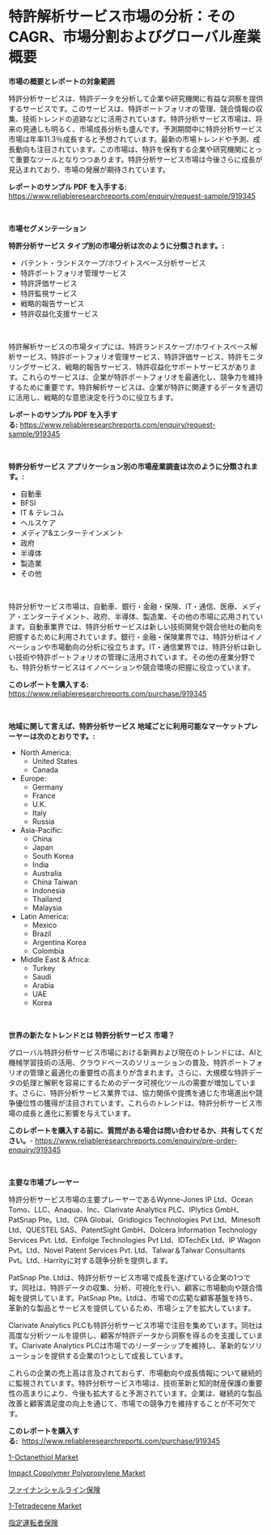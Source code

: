 <p><h1>特許解析サービス市場の分析：そのCAGR、市場分割およびグローバル産業概要</h1></p><p><strong>市場の概要とレポートの対象範囲</strong></p>
<p><p>特許分析サービスは、特許データを分析して企業や研究機関に有益な洞察を提供するサービスです。このサービスは、特許ポートフォリオの管理、競合情報の収集、技術トレンドの追跡などに活用されています。特許分析サービス市場は、将来の見通しも明るく、市場成長分析も盛んです。予測期間中に特許分析サービス市場は年率11.3％成長すると予想されています。最新の市場トレンドや予測、成長動向も注目されています。この市場は、特許を保有する企業や研究機関にとって重要なツールとなりつつあります。特許分析サービス市場は今後さらに成長が見込まれており、市場の発展が期待されています。</p></p>
<p><strong>レポートのサンプル PDF を入手する:</strong> <a href="https://www.reliableresearchreports.com/enquiry/request-sample/919345">https://www.reliableresearchreports.com/enquiry/request-sample/919345</a></p>
<p>&nbsp;</p>
<p><strong>市場セグメンテーション</strong></p>
<p><strong>特許分析サービス タイプ別の市場分析は次のように分類されます。:</strong></p>
<p><ul><li>パテント・ランドスケープ/ホワイトスペース分析サービス</li><li>特許ポートフォリオ管理サービス</li><li>特許評価サービス</li><li>特許監視サービス</li><li>戦略的報告サービス</li><li>特許収益化支援サービス</li></ul></p>
<p>&nbsp;</p>
<p><p>特許解析サービスの市場タイプには、特許ランドスケープ/ホワイトスペース解析サービス、特許ポートフォリオ管理サービス、特許評価サービス、特許モニタリングサービス、戦略的報告サービス、特許収益化サポートサービスがあります。これらのサービスは、企業が特許ポートフォリオを最適化し、競争力を維持するために重要です。特許解析サービスは、企業が特許に関連するデータを適切に活用し、戦略的な意思決定を行うのに役立ちます。</p></p>
<p><strong>レポートのサンプル PDF を入手する:</strong>&nbsp;<a href="https://www.reliableresearchreports.com/enquiry/request-sample/919345">https://www.reliableresearchreports.com/enquiry/request-sample/919345</a></p>
<p>&nbsp;</p>
<p><strong> 特許分析サービス アプリケーション別の市場産業調査は次のように分類されます。:</strong></p>
<p><ul><li>自動車</li><li>BFSI</li><li>IT & テレコム</li><li>ヘルスケア</li><li>メディア&エンターテインメント</li><li>政府</li><li>半導体</li><li>製造業</li><li>その他</li></ul></p>
<p>&nbsp;</p>
<p><p>特許分析サービス市場は、自動車、銀行・金融・保険、IT・通信、医療、メディア・エンターテイメント、政府、半導体、製造業、その他の市場に応用されています。自動車業界では、特許分析サービスは新しい技術開発や競合他社の動向を把握するために利用されています。銀行・金融・保険業界では、特許分析はイノベーションや市場動向の分析に役立ちます。IT・通信業界では、特許分析は新しい技術や特許ポートフォリオの管理に活用されています。その他の産業分野でも、特許分析サービスはイノベーションや競合環境の把握に役立っています。</p></p>
<p><strong>このレポートを購入する:</strong>&nbsp; <a href="https://www.reliableresearchreports.com/purchase/919345">https://www.reliableresearchreports.com/purchase/919345</a></p>
<p>&nbsp;</p>
<p><strong>地域に関して言えば、特許分析サービス 地域ごとに利用可能なマーケットプレーヤーは次のとおりです。:</strong></p>
<p><ul>
    <li>
        North America:
        <ul>
            <li>United States</li>
            <li>Canada</li>
        </ul>
    </li>
    <li>
        Europe:
        <ul>
            <li>Germany</li>
            <li>France</li>
            <li>U.K.</li>
            <li>Italy</li>
            <li>Russia</li>
        </ul>
    </li>
    <li>
        Asia-Pacific:
        <ul>
            <li>China</li>
            <li>Japan</li>
            <li>South Korea</li>
            <li>India</li>
            <li>Australia</li>
            <li>China Taiwan</li>
            <li>Indonesia</li>
            <li>Thailand</li>
            <li>Malaysia</li>
        </ul>
    </li>
    <li>
        Latin America:
        <ul>
            <li>Mexico</li>
            <li>Brazil</li>
            <li>Argentina Korea</li>
            <li>Colombia</li>
        </ul>
    </li>
    <li>
        Middle East & Africa:
        <ul>
            <li>Turkey</li>
            <li>Saudi</li>
            <li>Arabia</li>
            <li>UAE</li>
            <li>Korea</li>
        </ul>
    </li>
    </ul></p>
<p>&nbsp;</p>
<p><strong>世界の新たなトレンドとは 特許分析サービス 市場？</strong></p>
<p><p>グローバル特許分析サービス市場における新興および現在のトレンドには、AIと機械学習技術の活用、クラウドベースのソリューションの普及、特許ポートフォリオの管理と最適化の重要性の高まりが含まれます。さらに、大規模な特許データの処理と解釈を容易にするためのデータ可視化ツールの需要が増加しています。さらに、特許分析サービス業界では、協力関係や提携を通じた市場進出や競争優位性の獲得が注目されています。これらのトレンドは、特許分析サービス市場の成長と進化に影響を与えています。</p></p>
<p><strong>このレポートを購入する前に、質問がある場合は問い合わせるか、共有してください。</strong>- <a href="https://www.reliableresearchreports.com/enquiry/pre-order-enquiry/919345">https://www.reliableresearchreports.com/enquiry/pre-order-enquiry/919345</a></p>
<p>&nbsp;</p>
<p><strong>主要な市場プレーヤー</strong></p>
<p><p>特許分析サービス市場の主要プレーヤーであるWynne-Jones IP Ltd、Ocean Tomo、LLC、Anaqua、Inc、Clarivate Analytics PLC、IPlytics GmbH、PatSnap Pte。Ltd、CPA Global、Gridlogics Technologies Pvt Ltd、Minesoft Ltd、QUESTEL SAS、PatentSight GmbH、Dolcera Information Technology Services Pvt. Ltd、Einfolge Technologies Pvt Ltd、IDTechEx Ltd、IP Wagon Pvt。Ltd、Novel Patent Services Pvt. Ltd、Talwar＆Talwar Consultants Pvt。Ltd、Harrityに対する競争分析を提供します。</p><p>PatSnap Pte. Ltdは、特許分析サービス市場で成長を遂げている企業の1つです。同社は、特許データの収集、分析、可視化を行い、顧客に市場動向や競合情報を提供しています。PatSnap Pte。Ltdは、市場での広範な顧客基盤を持ち、革新的な製品とサービスを提供しているため、市場シェアを拡大しています。</p><p>Clarivate Analytics PLCも特許分析サービス市場で注目を集めています。同社は高度な分析ツールを提供し、顧客が特許データから洞察を得るのを支援しています。Clarivate Analytics PLCは市場でのリーダーシップを維持し、革新的なソリューションを提供する企業の1つとして成長しています。</p><p>これらの企業の売上高は言及されておらず、市場動向や成長情報について継続的に監視されています。特許分析サービス市場は、技術革新と知的財産保護の重要性の高まりにより、今後も拡大すると予測されています。企業は、継続的な製品改善と顧客満足度の向上を通じて、市場での競争力を維持することが不可欠です。</p></p>
<p><strong>このレポートを購入する:</strong>&nbsp;&nbsp;<a href="https://www.reliableresearchreports.com/purchase/919345">https://www.reliableresearchreports.com/purchase/919345</a></p>
<p><p><a href="https://github.com/tamvrosiya/Market-Research-Report-List-3/blob/main/1-octanethiol-market.md">1-Octanethiol Market</a></p><p><a href="https://issuu.com/reportprime-2/docs/impact-copolymer-polypropylene-market-size-2030.pp">Impact Copolymer Polypropylene Market</a></p><p><a href="https://github.com/mohamedbakry57/Market-Research-Report-List-2/blob/main/3982298182853.md">ファイナンシャルライン保険</a></p><p><a href="https://github.com/changoleonlaverguenzanoexiste/Market-Research-Report-List-2/blob/main/1-tetradecene-market.md">1-Tetradecene Market</a></p><p><a href="https://github.com/lababdou/Market-Research-Report-List-2/blob/main/3549120182854.md">指定運転者保険</a></p></p>